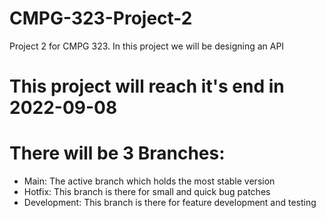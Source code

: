 # CMPG-323-Project-2
Project 2 for CMPG 323. In this project we will be designing an API

# This project will reach it's end in 2022-09-08

# There will be 3 Branches:
<ul>
    <li>Main: The active branch which holds the most stable version</li>
    <li>Hotfix: This branch is there for small and quick bug patches</li>
    <li>Development: This branch is there for feature development and testing</li>
</ul>
